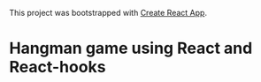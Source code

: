 This project was bootstrapped with [Create React App](https://github.com/facebook/create-react-app).

# Hangman game using React and React-hooks